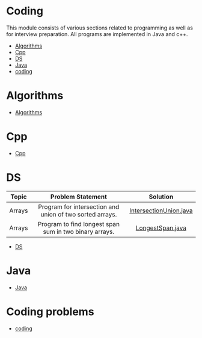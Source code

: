 # Coding
This module consists of various sections related to programming as well as for interview preparation. All programs are implemented in Java and c++.
* [Algorithms](#algorithms)
* [Cpp](#cpp)
* [DS](#ds)
* [Java](#java)
* [coding](#coding-problems)

# Algorithms
* [Algorithms](https://github.com/ravi26067/Coding/tree/master/Algorithms )

# Cpp
* [Cpp](https://github.com/ravi26067/Coding/tree/master/Cpp/DS/Tree "This path skips through empty directories")

# DS
|        Topic        |           Problem Statement    |                                                                                 Solution  |
|:-----------------------:|:-----------------------------------------------------------------------------------------------------------------------------------:|:------:|
|Arrays|    Program for intersection and union of  two sorted arrays.                                                      |   [IntersectionUnion.java](https://github.com/ravi26067/Coding/blob/master/DS/Arrays/IntersectionUnion.java)   |
|Arrays| Program to find longest span sum in two binary arrays.|[LongestSpan.java](https://github.com/ravi26067/Coding/blob/master/DS/Arrays/LongestSpan.java)|

* [DS](https://github.com/ravi26067/Coding/tree/master/DS "DS")


# Java
* [Java](https://github.com/ravi26067/Coding/tree/master/Java "Java")


#  Coding problems
* [coding](https://github.com/ravi26067/Coding/tree/master/coding "coding")
